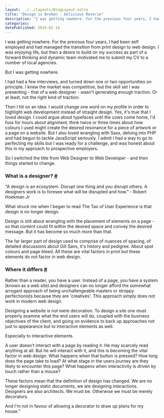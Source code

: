 ```yaml
---
layout: ../../layouts/BlogLayout.astro
title: "Design is Broken - Delicious Reverie"
description: "I was getting nowhere. For the previous four years, I had been self employed and had managed the transition from print design to web design. I was enjoying life, but then a desire to build on my success as part of a forward thinking and dynamic team motivated me to submit my CV to a number of local agencies."
categories:
datePublished: 2015-02-14
---
```

I was getting nowhere. For the previous four years, I had been self employed and had managed the transition from print design to web design. I was enjoying life, but then a desire to build on my success as part of a forward thinking and dynamic team motivated me to submit my CV to a number of local agencies.

But I was getting nowhere.

I had had a few interviews, and turned down one or two opportunities on principle. I knew the market was competitive, but the skill set I was presenting - that of a web designer - wasn't generating enough traction. Or at least, not the right kind of traction.

Then I hit on an idea. I would change one word on my profile in order to highlight web development instead of straight design. Yes, it's true that I loved design. I could argue about typefaces until the cows come home, I'd fuss for hours about alignment, think twice or three times about how colours I used might create the desired resonance for a piece of artwork or a page on a website. But I also loved wrangling with Sass, delving into PHP and had begun to tackle JavaScript seriously. I admit I had a way to go to perfecting my skills but I was ready for a challenge, and was honest about this in my approach to prospective employers.

So I switched the title from Web Designer to Web Developer - and then things started to change.

### What is a designer? [#](https://deliciousreverie.co.uk/posts/design-is-broken/#what-is-a-designer)

"A design is an ecosystem. Disrupt one thing and you disrupt others. A designers work is to foresee what will be disrupted and how." - Robert Hoekman Jr

What struck me when I began to read The Tao of User Experience is that design is no longer design.

Design is still about wrangling with the placement of elements on a page - so that content could fit within the desired space and convey the desired message. But it has become so much more than that.

The far larger part of design used to comprise of nuances of spacing, of detailed discussions about Gill Sans, it's history and pedigree. About spot colours and page bleed. All these are vital factors in print but these elements do not factor in web design.

### Where it differs [#](https://deliciousreverie.co.uk/posts/design-is-broken/#where-it-differs)

Rather than a reader, you have a user. Instead of a page, you have a system (known as a web site) and designers can no longer afford the somewhat arrogant approach of being unchallengeable masters or stroppy perfectionists because they are 'creatives'. This approach simply does not work in modern web design.

Designing a website is not mere decoration. To design a site one must properly examine what the end users will do, coupled with the business objectives of the client, and going on evidence to back up approaches not just to appearance but to interactive elements as well.

Especially to interactive elements.

A user doesn't interact with a page by reading it. He may scarcely read anything at all. But he will interact with it, and this is becoming the vital factor in web design. What happens when that button is pressed? How long does the page take to load? At what stage in the users journey are they likely to encounter this page? What happens when interactivity is driven by touch rather than a mouse?

These factors mean that the definition of design has changed. We are no longer designing static documents, we are designing interactions. Designers are also architects. We must be. Otherwise we must be merely decorators.

And I'm not in favour of allowing a decorator to draw up plans for my house."